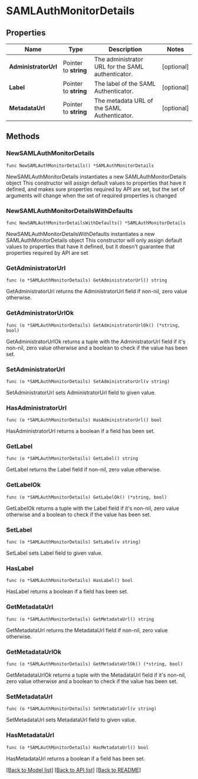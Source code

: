 # SAMLAuthMonitorDetails

## Properties

Name | Type | Description | Notes
------------ | ------------- | ------------- | -------------
**AdministratorUrl** | Pointer to **string** | The administrator URL for the SAML authenticator. | [optional] 
**Label** | Pointer to **string** | The label of the SAML Authenticator. | [optional] 
**MetadataUrl** | Pointer to **string** | The metadata URL of the SAML Authenticator. | [optional] 

## Methods

### NewSAMLAuthMonitorDetails

`func NewSAMLAuthMonitorDetails() *SAMLAuthMonitorDetails`

NewSAMLAuthMonitorDetails instantiates a new SAMLAuthMonitorDetails object
This constructor will assign default values to properties that have it defined,
and makes sure properties required by API are set, but the set of arguments
will change when the set of required properties is changed

### NewSAMLAuthMonitorDetailsWithDefaults

`func NewSAMLAuthMonitorDetailsWithDefaults() *SAMLAuthMonitorDetails`

NewSAMLAuthMonitorDetailsWithDefaults instantiates a new SAMLAuthMonitorDetails object
This constructor will only assign default values to properties that have it defined,
but it doesn't guarantee that properties required by API are set

### GetAdministratorUrl

`func (o *SAMLAuthMonitorDetails) GetAdministratorUrl() string`

GetAdministratorUrl returns the AdministratorUrl field if non-nil, zero value otherwise.

### GetAdministratorUrlOk

`func (o *SAMLAuthMonitorDetails) GetAdministratorUrlOk() (*string, bool)`

GetAdministratorUrlOk returns a tuple with the AdministratorUrl field if it's non-nil, zero value otherwise
and a boolean to check if the value has been set.

### SetAdministratorUrl

`func (o *SAMLAuthMonitorDetails) SetAdministratorUrl(v string)`

SetAdministratorUrl sets AdministratorUrl field to given value.

### HasAdministratorUrl

`func (o *SAMLAuthMonitorDetails) HasAdministratorUrl() bool`

HasAdministratorUrl returns a boolean if a field has been set.

### GetLabel

`func (o *SAMLAuthMonitorDetails) GetLabel() string`

GetLabel returns the Label field if non-nil, zero value otherwise.

### GetLabelOk

`func (o *SAMLAuthMonitorDetails) GetLabelOk() (*string, bool)`

GetLabelOk returns a tuple with the Label field if it's non-nil, zero value otherwise
and a boolean to check if the value has been set.

### SetLabel

`func (o *SAMLAuthMonitorDetails) SetLabel(v string)`

SetLabel sets Label field to given value.

### HasLabel

`func (o *SAMLAuthMonitorDetails) HasLabel() bool`

HasLabel returns a boolean if a field has been set.

### GetMetadataUrl

`func (o *SAMLAuthMonitorDetails) GetMetadataUrl() string`

GetMetadataUrl returns the MetadataUrl field if non-nil, zero value otherwise.

### GetMetadataUrlOk

`func (o *SAMLAuthMonitorDetails) GetMetadataUrlOk() (*string, bool)`

GetMetadataUrlOk returns a tuple with the MetadataUrl field if it's non-nil, zero value otherwise
and a boolean to check if the value has been set.

### SetMetadataUrl

`func (o *SAMLAuthMonitorDetails) SetMetadataUrl(v string)`

SetMetadataUrl sets MetadataUrl field to given value.

### HasMetadataUrl

`func (o *SAMLAuthMonitorDetails) HasMetadataUrl() bool`

HasMetadataUrl returns a boolean if a field has been set.


[[Back to Model list]](../README.md#documentation-for-models) [[Back to API list]](../README.md#documentation-for-api-endpoints) [[Back to README]](../README.md)



